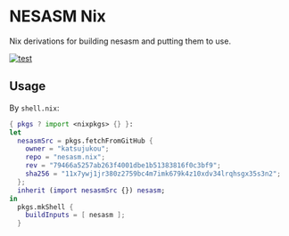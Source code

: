 # NESASM Nix
Nix derivations for building nesasm and putting them to use.

[![test](https://github.com/katsujukou/nesasm.nix/workflows/test/badge.svg)](https://github.com/katsujukou/nesasm.nix/actions/workflows/ci.yml)

## Usage
By `shell.nix`:
```nix
{ pkgs ? import <nixpkgs> {} }:
let
  nesasmSrc = pkgs.fetchFromGitHub {
    owner = "katsujukou";
    repo = "nesasm.nix";
    rev = "79466a5257ab263f4001dbe1b51383816f0c3bf9";
    sha256 = "11x7ywj1jr380z2759bc4m7imk679k4z10xdv34lrqhsgx35s3n2";
  };
  inherit (import nesasmSrc {}) nesasm;
in
  pkgs.mkShell {
    buildInputs = [ nesasm ];
  }
```
